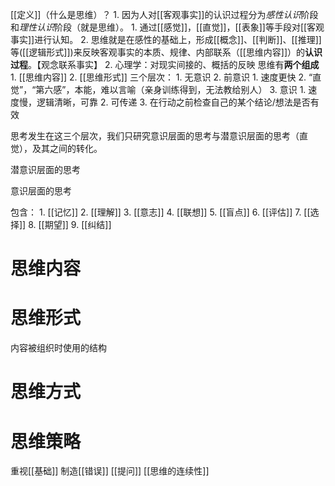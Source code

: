 [[定义]]（什么是思维）？
	1. 因为人对[[客观事实]]的认识过程分为*感性认识*阶段和*理性认识*阶段（就是思维）。
		1. 通过[[感觉]]，[[直觉]]，[[表象]]等手段对[[客观事实]]进行认知。
		2. 思维就是在感性的基础上，形成[[概念]]、[[判断]]、[[推理]]等([[逻辑形式]])来反映客观事实的本质、规律、内部联系（[[思维内容]]）的**认识过程**。【观念联系事实】
	2. 心理学：对现实间接的、概括的反映
思维有**两个组成**
	1. [[思维内容]] 
	2. [[思维形式]] 
三个层次：
	1. 无意识
	2. 前意识
		1. 速度更快
		2. “直觉”，“第六感”，本能，难以言喻（亲身训练得到，无法教给别人）
	3. 意识
		1. 速度慢，逻辑清晰，可靠
		2. 可传递
		3. 在行动之前检查自己的某个结论/想法是否有效

思考发生在这三个层次，我们只研究意识层面的思考与潜意识层面的思考（直觉），及其之间的转化。

潜意识层面的思考

意识层面的思考

包含：
	1. [[记忆]]
	2. [[理解]]
	3. [[意志]]
	4. [[联想]]
	5. [[盲点]]
	6. [[评估]]
	7. [[选择]]
	8. [[期望]]
	9. [[纠结]]

# 思维内容
# 思维形式
内容被组织时使用的结构
# 思维方式
# 思维策略
重视[[基础]] 
制造[[错误]] 
[[提问]] 
[[思维的连续性]] 